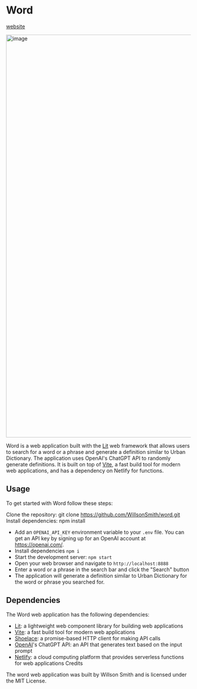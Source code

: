 # Word
[website](https://word.lol)

<img width="1100" alt="image" src="https://user-images.githubusercontent.com/1087756/227752029-91df690b-f51c-47fb-9d75-a0b8fb88a8ea.png">

Word is a web application built with the [Lit](http://lit.dev) web framework that allows users to search for a word or a phrase and generate a definition similar to Urban Dictionary. The application uses OpenAI's ChatGPT API to randomly generate definitions. It is built on top of [Vite](https://vitejs.dev), a fast build tool for modern web applications, and has a dependency on Netlify for functions.

## Usage

To get started with Word follow these steps:

Clone the repository: git clone https://github.com/WillsonSmith/word.git
Install dependencies: npm install

- Add an `OPENAI_API_KEY` environment variable to your `.env` file. You can get an API key by signing up for an OpenAI account at https://openai.com/.
- Install dependencies `npm i`
- Start the development server: `npm start`
- Open your web browser and navigate to `http://localhost:8888`
- Enter a word or a phrase in the search bar and click the "Search" button
- The application will generate a definition similar to Urban Dictionary for the word or phrase you searched for.

## Dependencies

The Word web application has the following dependencies:

- [Lit](https://lit.dev): a lightweight web component library for building web applications
- [Vite](https://vitejs.dev): a fast build tool for modern web applications
- [Shoelace](https://shoelace.style): a promise-based HTTP client for making API calls
- [OpenAI](https://openai.com)'s ChatGPT API: an API that generates text based on the input prompt
- [Netlify](https://netlify.com): a cloud computing platform that provides serverless functions for web applications
Credits

The word web application was built by Willson Smith and is licensed under the MIT License.
